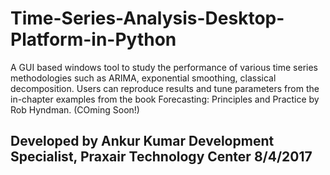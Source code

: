 # Time-Series-Analysis-Desktop-Platform-in-Python
A GUI based windows tool to study the performance of various time series methodologies such as ARIMA, exponential smoothing, classical decomposition. Users can reproduce results and tune parameters from the in-chapter examples from the book Forecasting: Principles and Practice by Rob Hyndman. (COming Soon!)

Developed by Ankur Kumar
Development Specialist, Praxair Technology Center
8/4/2017
-----------------------------------------------------------------

